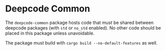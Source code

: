 # Deepcode Common

The `deepcode-common` package hosts code that _must_ be shared between deepcode packages (with `std` or
`no_std` enabled). No other code should be placed in this package unless unavoidable.

The package must build with `cargo build --no-default-features` as well.
